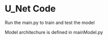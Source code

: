 # U_Net Code

Run the main.py to train and test the model

Model architechure is defined in mainModel.py


